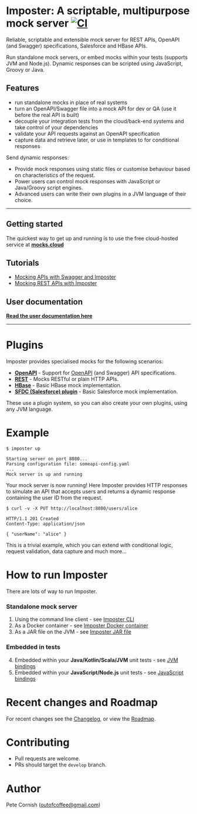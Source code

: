 # Imposter: A scriptable, multipurpose mock server [![CI](https://github.com/outofcoffee/imposter/actions/workflows/ci.yaml/badge.svg)](https://github.com/outofcoffee/imposter/actions/workflows/ci.yaml)

Reliable, scriptable and extensible mock server for REST APIs, OpenAPI (and Swagger) specifications, Salesforce and HBase APIs.

Run standalone mock servers, or embed mocks within your tests (supports JVM and Node.js). Dynamic responses can be scripted using JavaScript, Groovy or Java.

## Features

* run standalone mocks in place of real systems
* turn an OpenAPI/Swagger file into a mock API for dev or QA (use it before the real API is built)
* decouple your integration tests from the cloud/back-end systems and take control of your dependencies
* validate your API requests against an OpenAPI specification
* capture data and retrieve later, or use in templates to for conditional responses

Send dynamic responses:

- Provide mock responses using static files or customise behaviour based on characteristics of the request.
- Power users can control mock responses with JavaScript or Java/Groovy script engines.
- Advanced users can write their own plugins in a JVM language of their choice.

*****
## Getting started

The quickest way to get up and running is to use the free cloud-hosted service at **[mocks.cloud](https://www.mocks.cloud)**

## Tutorials

* [Mocking APIs with Swagger and Imposter](https://medium.com/@outofcoffee/mocking-apis-with-swagger-and-imposter-3694bd1733c0)
* [Mocking REST APIs with Imposter](https://medium.com/@outofcoffee/mocking-apis-with-imposter-53bd908632e5)

## User documentation

**[Read the user documentation here](https://outofcoffee.github.io/imposter/)**

*****

# Plugins

Imposter provides specialised mocks for the following scenarios:

* **[OpenAPI](docs/openapi_plugin.md)** - Support for [OpenAPI](https://github.com/OAI/OpenAPI-Specification) (and Swagger) API specifications.
* **[REST](docs/rest_plugin.md)** - Mocks RESTful or plain HTTP APIs.
* **[HBase](docs/hbase_plugin.md)** - Basic HBase mock implementation.
* **[SFDC (Salesforce) plugin](docs/sfdc_plugin.md)** - Basic Salesforce mock implementation.

These use a plugin system, so you can also create your own plugins, using any JVM language.

# Example

```shell
$ imposter up

Starting server on port 8080...
Parsing configuration file: someapi-config.yaml
...
Mock server is up and running
```

Your mock server is now running! Here Imposter provides HTTP responses to simulate an API that accepts users and returns a dynamic response containing the user ID from the request.

```shell
$ curl -v -X PUT http://localhost:8080/users/alice

HTTP/1.1 201 Created
Content-Type: application/json

{ "userName": "alice" }
```

This is a trivial example, which you can extend with conditional logic, request validation, data capture and much more... 

# How to run Imposter

There are lots of way to run Imposter.

### Standalone mock server

1. Using the command line client - see [Imposter CLI](./docs/run_imposter_cli.md)
2. As a Docker container - see [Imposter Docker container](./docs/run_imposter_docker.md)
3. As a JAR file on the JVM - see [Imposter JAR file](./docs/run_imposter_jar.md)

### Embedded in tests

4. Embedded within your **Java/Kotlin/Scala/JVM** unit tests - see [JVM bindings](./distro/embedded/README.md)
5. Embedded within your **JavaScript/Node.js** unit tests - see [JavaScript bindings](https://github.com/gatehill/imposter-js)

# Recent changes and Roadmap
  
For recent changes see the [Changelog](CHANGELOG.md), or view the [Roadmap](docs/roadmap.md).

# Contributing

* Pull requests are welcome.
* PRs should target the `develop` branch.

# Author

Pete Cornish (outofcoffee@gmail.com)
